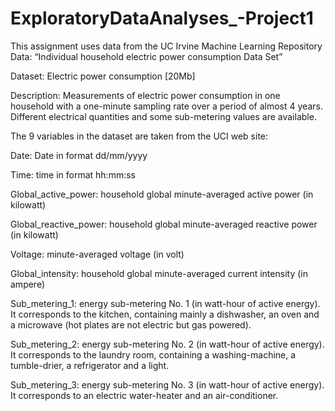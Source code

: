 # ExploratoryDataAnalyses_-Project1

This assignment uses data from the UC Irvine Machine Learning Repository
Data: “Individual household electric power consumption Data Set” 

Dataset: Electric power consumption [20Mb]

Description: Measurements of electric power consumption in one household with a one-minute sampling rate over a period of almost 4 years. 
Different electrical quantities and some sub-metering values are available.

The 9 variables in the dataset are taken from the UCI web site:

Date: Date in format dd/mm/yyyy

Time: time in format hh:mm:ss

Global_active_power: household global minute-averaged active power (in kilowatt)

Global_reactive_power: household global minute-averaged reactive power (in kilowatt)

Voltage: minute-averaged voltage (in volt)

Global_intensity: household global minute-averaged current intensity (in ampere)

Sub_metering_1: energy sub-metering No. 1 (in watt-hour of active energy). 
  It corresponds to the kitchen, containing mainly a dishwasher, an oven and a microwave (hot plates are not electric but gas powered).

Sub_metering_2: energy sub-metering No. 2 (in watt-hour of active energy). 
  It corresponds to the laundry room, containing a washing-machine, a tumble-drier, a refrigerator and a light.

Sub_metering_3: energy sub-metering No. 3 (in watt-hour of active energy). 
  It corresponds to an electric water-heater and an air-conditioner.
